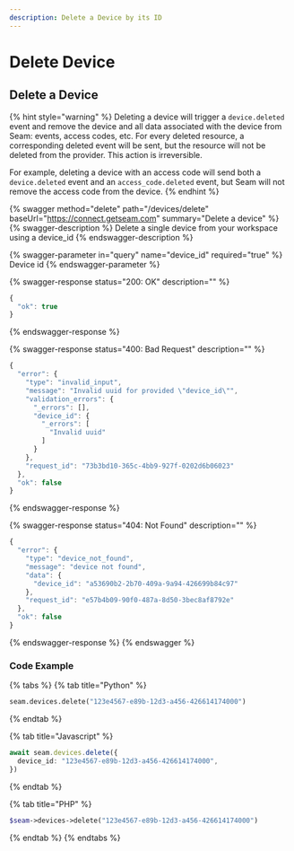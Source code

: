 ```yaml
---
description: Delete a Device by its ID
---
```


# Delete Device

## Delete a Device

{% hint style="warning" %}
Deleting a device will trigger a `device.deleted` event and remove the device and all data associated with the device from Seam: events, access codes, etc. For every deleted resource, a corresponding deleted event will be sent, but the resource will not be deleted from the provider. This action is irreversible.

For example, deleting a device with an access code will send both a `device.deleted` event and an `access_code.deleted` event,
but Seam will not remove the access code from the device.
{% endhint %}

{% swagger method="delete" path="/devices/delete" baseUrl="https://connect.getseam.com" summary="Delete a device" %}
{% swagger-description %}
Delete a single device from your workspace using a device_id
{% endswagger-description %}

{% swagger-parameter in="query" name="device_id" required="true" %}
Device id
{% endswagger-parameter %}

{% swagger-response status="200: OK" description="" %}

```javascript
{
  "ok": true
}
```

{% endswagger-response %}

{% swagger-response status="400: Bad Request" description="" %}

```javascript
{
  "error": {
    "type": "invalid_input",
    "message": "Invalid uuid for provided \"device_id\"",
    "validation_errors": {
      "_errors": [],
      "device_id": {
        "_errors": [
          "Invalid uuid"
        ]
      }
    },
    "request_id": "73b3bd10-365c-4bb9-927f-0202d6b06023"
  },
  "ok": false
}
```

{% endswagger-response %}

{% swagger-response status="404: Not Found" description="" %}

```javascript
{
  "error": {
    "type": "device_not_found",
    "message": "device not found",
    "data": {
      "device_id": "a53690b2-2b70-409a-9a94-426699b84c97"
    },
    "request_id": "e57b4b09-90f0-487a-8d50-3bec8af8792e"
  },
  "ok": false
}
```

{% endswagger-response %}
{% endswagger %}

### Code Example

{% tabs %}
{% tab title="Python" %}

```python
seam.devices.delete("123e4567-e89b-12d3-a456-426614174000")

```

{% endtab %}

{% tab title="Javascript" %}

```typescript
await seam.devices.delete({
  device_id: "123e4567-e89b-12d3-a456-426614174000",
})
```

{% endtab %}

{% tab title="PHP" %}

```php
$seam->devices->delete("123e4567-e89b-12d3-a456-426614174000")

```

{% endtab %}
{% endtabs %}
